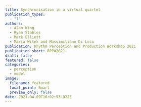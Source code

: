 ```yaml
---
title: Synchronisation in a virtual quartet
publication_types:
  - "1"
authors:
  - Alan Wing
  - Ryan Stables
  - Mark Elliott
  - Maria Witek and Massimiliano Di Luca
publication: Rhythm Perception and Production Workshop 2021
publication_short: RPPW2021
draft: false
featured: false
categories:
  - perception
  - model
image:
  filename: featured
  focal_point: Smart
  preview_only: false
date: 2021-04-09T16:02:53.022Z
---
```

